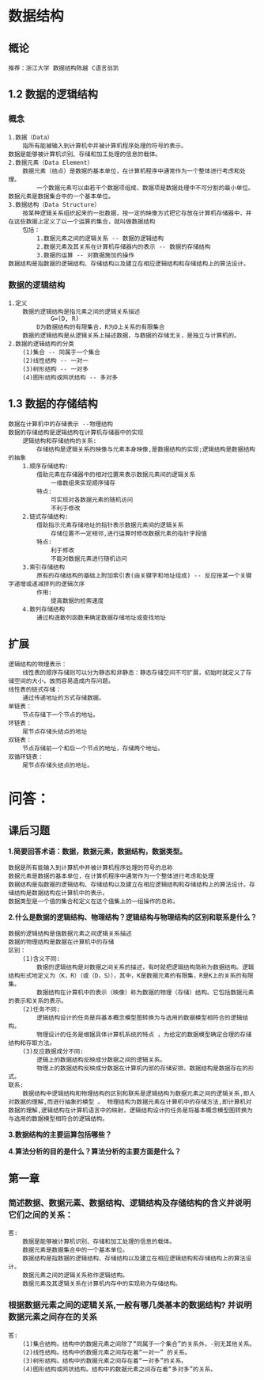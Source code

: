 # 数据结构
## 概论
    推荐：浙江大学 数据结构陈越 C语言翁凯
## 1.2 数据的逻辑结构
### 概念
    1.数据（Data）
        指所有能被输入到计算机中并被计算机程序处理的符号的表示。
    数据是能够被计算机识别、存储和加工处理的信息的载体。
    2.数据元素（Data Element）
        数据元素（结点）是数据的基本单位，在计算机程序中通常作为一个整体进行考虑和处理。
            一个数据元素可以由若干个数据项组成，数据项是数据处理中不可分割的最小单位。
    数据元素是数据集合中的一个基本单位。
    3.数据结构（Data Structure）
        按某种逻辑关系组织起来的一批数据，按一定的映像方式把它存放在计算机存储器中，并在这些数据上定义了以一个运算的集合，就叫做数据结构
        包括：
            1.数据元素之间的逻辑关系 -- 数据的逻辑结构
            2.数据元素及其关系在计算机存储器内的表示 -- 数据的存储结构
            3.数据的运算 -- 对数据施加的操作
    数据结构是指数据的逻辑结构、存储结构以及建立在相应逻辑结构和存储结构上的算法设计。
### 数据的逻辑结构
    1.定义
        数据的逻辑结构是指元素之间的逻辑关系描述
                G=(D, R)
            D为数据结构的有限集合，R为D上关系的有限集合
        数据的逻辑结构是从逻辑关系上描述数据，与数据的存储无关，是独立与计算机的。
    2.数据的逻辑结构的分类
        (1)集合 -- 同属于一个集合
        (2)线性结构 -- 一对一
        (3)树形结构 -- 一对多
        (4)图形结构或网状结构 -- 多对多
## 1.3 数据的存储结构
    数据在计算机中的存储表示 --物理结构
    数据的存储结构是逻辑结构在计算机存储器中的实现
        逻辑结构和存储结构的关系:
            存储结构是逻辑关系的映像与元素本身映像,是数据结构的实现;逻辑结构是数据结构的抽象
        1.顺序存储结构:
            借助元素在存储器中的相对位置来表示数据元素间的逻辑关系
                一维数组来实现顺序储存
            特点:
                可实现对各数据元素的随机访问
                不利于修改
        2.链式存储结构:
            借助指示元素存储地址的指针表示数据元素间的逻辑关系
                存储位置不一定相邻,进行运算时修改数据元素的指针字段值
            特点:
                利于修改
                不能对数据元素进行随机访问
        3.索引存储结构
            原有的存储结构的基础上附加索引表(由关键字和地址组成) -- 反应按某一个关键字递增或递减排列的逻辑次序
            作用:
                提高数据的检索速度
        4.散列存储结构
            通过构造散列函数来确定数据存储地址或查找地址
## 扩展
    逻辑结构的物理表示：
        线性表的顺序存储则可以分为静态和非静态：静态存储空间不可扩展，初始时就定义了存储空间的大小，故而容易造成内存问题。
    线性表的链式存储：
        通过传递地址的方式存储数据。
    单链表：
        节点存储下一个节点的地址。
    环链表：
        尾节点存储头结点的地址
    双链表：
        节点存储前一个和后一个节点的地址，存储两个地址。
    双循环链表：
        尾节点存储头结点的地址。

# 问答：
## 课后习题
**1.简要回答术语：数据，数据元素，数据结构，数据类型。**
    
    数据是所有能输入到计算机中并被计算机程序处理的符号的总称
    数据元素是数据的基本单位，在计算机程序中通常作为一个整体进行考虑和处理
    数据结构是指数据的逻辑结构、存储结构以及建立在相应逻辑结构和存储结构上的算法设计。存储结构是数据结构在计算机中的表示。
    数据类型是一个值的集合和定义在这个值集上的一组操作的总称。

**2.什么是数据的逻辑结构、物理结构？逻辑结构与物理结构的区别和联系是什么？**

    数据的逻辑结构是值数据元素之间逻辑关系描述
    数据的物理结构是数据在计算机中的存储
    区别：
        (1)含义不同:
            数据的逻辑结构是对数据之间关系的描述，有时就把逻辑结构简称为数据结构。逻辑结构形式地定义为（K，R）（或（D，S）），其中，K是数据元素的有限集，R是K上的关系的有限集。
            数据结构在计算机中的表示（映像）称为数据的物理（存储）结构。它包括数据元素的表示和关系的表示。
        (2)任务不同:
            逻辑结构设计的任务是将基本概念模型图转换为与选用的数据模型相符合的逻辑结构。
            物理设计的任务是根据具体计算机系统的特点 ，为给定的数据模型确定合理的存储结构和存取方法。
        (3)反应数据成分不同:
            逻辑上的数据结构反映成分数据之间的逻辑关系。
            物理上的数据结构反映成分数据在计算机内部的存储安排。数据结构是数据存在的形式。
    联系:
        数据结构中逻辑结构和物理结构的区别和联系是逻辑结构为数据元素之间的逻辑关系,即人对数据的理解,而进行抽象的模型 。 物理结构为数据元素在计算机中的存储方法,即计算机对数据的理解,逻辑结构在计算机语言中的映射，逻辑结构设计的任务是将基本概念模型图转换为与选用的数据模型相符合的逻辑结构。
**3.数据结构的主要运算包括哪些？**

**4.算法分析的目的是什么？算法分析的主要方面是什么？**


## 第一章
### 简述数据、数据元素、数据结构、逻辑结构及存储结构的含义并说明它们之间的关系：
    答:
        数据是能够被计算机识别、存储和加工处理的信息的载体。
        数据元素是数据集合中的一个基本单位。
        数据结构是指数据的逻辑结构、存储结构以及建立在相应逻辑结构和存储结构上的算法设计。
        数据元素之间的逻辑关系称作逻辑结构。
        数据元素及其逻辑关系在计算机内存中的实现称为存储结构。
### 根据数据元素之间的逻辑关系,一般有哪几类基本的数据结构? 并说明数据元素之间存在的关系
    答:
        (1)集合结构。结构中的数据元素之间除了“同属于一个集合”的关系外，-别无其他关系。
        (2)线性结构。结构中的数据元素之间存在着“一对一” 的关系。
        (3)树形结构。结构中的数据元素之间存在着“一对多”的关系。
        (4)图形结构或网状结构。结构中的数据元素之间存在着“多对多”的关系。
